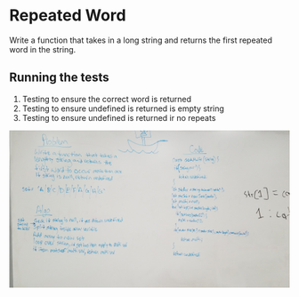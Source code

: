 # Repeated Word

Write a function that takes in a long string and returns the first repeated word in the string.

## Running the tests

1. Testing to ensure the correct word is returned
2. Testing to ensure undefined is returned is empty string
3. Testing to ensure undefined is returned ir no repeats

![Whiteboarding image](assets/repeated-word.jpg)